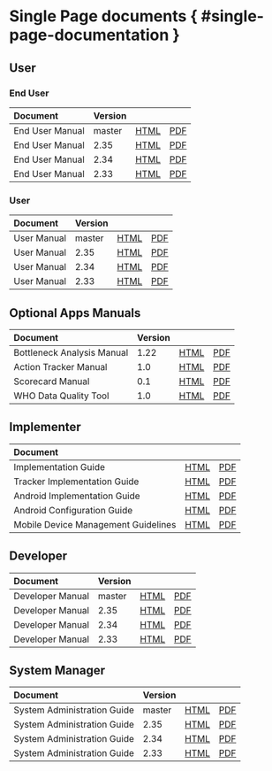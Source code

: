 
# Single Page documents { #single-page-documentation }

## User

### End User

|Document|Version|||
|:---------|---|---|---|
|End User Manual|master|[HTML](/full/en/use/user-guides/dhis-core-version-master/dhis2-end-user-manual.html)|[PDF](/full/en/use/user-guides/dhis-core-version-master/dhis2-end-user-manual.pdf)|
|End User Manual|2.35|[HTML](/full/en/use/user-guides/dhis-core-version-235/dhis2-end-user-manual.html)|[PDF](/full/en/use/user-guides/dhis-core-version-235/dhis2-end-user-manual.pdf)|
|End User Manual|2.34|[HTML](/full/en/use/user-guides/dhis-core-version-234/dhis2-end-user-manual.html)|[PDF](/full/en/use/user-guides/dhis-core-version-234/dhis2-end-user-manual.pdf)|
|End User Manual|2.33|[HTML](/full/en/use/user-guides/dhis-core-version-233/dhis2-end-user-manual.html)|[PDF](/full/en/use/user-guides/dhis-core-version-233/dhis2-end-user-manual.pdf)|

### User

|Document|Version|||
|:---------|---|---|---|
|User Manual|master|[HTML](/full/en/use/user-guides/dhis-core-version-master/dhis2-user-manual.html)|[PDF](/full/en/use/user-guides/dhis-core-version-master/dhis2-user-manual.pdf)|
|User Manual|2.35|[HTML](/full/en/use/user-guides/dhis-core-version-235/dhis2-user-manual.html)|[PDF](/full/en/use/user-guides/dhis-core-version-235/dhis2-user-manual.pdf)|
|User Manual|2.34|[HTML](/full/en/use/user-guides/dhis-core-version-234/dhis2-user-manual.html)|[PDF](/full/en/use/user-guides/dhis-core-version-234/dhis2-user-manual.pdf)|
|User Manual|2.33|[HTML](/full/en/use/user-guides/dhis-core-version-233/dhis2-user-manual.html)|[PDF](/full/en/use/user-guides/dhis-core-version-233/dhis2-user-manual.pdf)|

## Optional Apps Manuals

|Document|Version|||
|:---------|---|---|---|
|Bottleneck Analysis Manual|1.22|[HTML](/full/en/use/optional-apps/bottleneck-analysis-app/app-version-122.html)|[PDF](/full/en/use/optional-apps/bottleneck-analysis-app/app-version-122.pdf)|
|Action Tracker Manual|1.0|[HTML](/full/en/use/optional-apps/action-tracker-app.html)|[PDF](/full/en/use/optional-apps/action-tracker-app.pdf)|
|Scorecard Manual|0.1|[HTML](/full/en/use/optional-apps/interactive-scorecard-ap-manual.html)|[PDF](/full/en/use/optional-apps/interactive-scorecard-ap-manual.pdf)|
|WHO Data Quality Tool|1.0|[HTML](/full/en/use/optional-apps/who-data-quality-tool-manual.html)|[PDF](/full/en/use/optional-apps/who-data-quality-tool-manual.pdf)|

## Implementer

|Document|||
|:------|---|---|
|Implementation Guide|[HTML](/full/en/implement/dhis2-implementation-guide.html)|[PDF](/full/en/implement/dhis2-implementation-guide.pdf)|
|Tracker Implementation Guide|[HTML](/full/en/implement/dhis2-tracker-implementation-guide.html)|[PDF](/full/en/implement/dhis2-tracker-implementation-guide.pdf)|
|Android Implementation Guide|[HTML](/full/en/implement/dhis2-android-implementation-guide.html)|[PDF](/full/en/implement/dhis2-android-implementation-guide.pdf)|
|Android Configuration Guide|[HTML](/full/en/implement/dhis2-android-configuration-guide.html)|[PDF](/full/en/implement/dhis2-android-configuration-guide.pdf)|
|Mobile Device Management Guidelines|[HTML](/full/en/implement/mobile-device-management-guidelines.html)|[PDF](/full/en/implement/mobile-device-management-guidelines.pdf)|

## Developer

|Document|Version|||
|:---------|---|---|---|
|Developer Manual|master|[HTML](/full/en/develop/developer-reference/dhis-core-version-master/web-api.html)|[PDF](/full/en/develop/developer-reference/dhis-core-version-master/web-api.pdf)|
|Developer Manual|2.35|[HTML](/full/en/develop/developer-reference/dhis-core-version-235/web-api.html)|[PDF](/full/en/develop/developer-reference/dhis-core-version-235/web-api.pdf)|
|Developer Manual|2.34|[HTML](/full/en/develop/developer-reference/dhis-core-version-234/web-api.html)|[PDF](/full/en/develop/developer-reference/dhis-core-version-234/web-api.pdf)|
|Developer Manual|2.33|[HTML](/full/en/develop/developer-reference/dhis-core-version-233/web-api.html)|[PDF](/full/en/develop/developer-reference/dhis-core-version-233/web-api.pdf)|

## System Manager

|Document|Version|||
|:---------|---|---|---|
|System Administration Guide|master|[HTML](/full/en/something.html)|[PDF](/full/en/something.pdf)|
|System Administration Guide|2.35|[HTML](/full/en/something.html)|[PDF](/full/en/something.pdf)|
|System Administration Guide|2.34|[HTML](/full/en/something.html)|[PDF](/full/en/something.pdf)|
|System Administration Guide|2.33|[HTML](/full/en/something.html)|[PDF](/full/en/something.pdf)|
